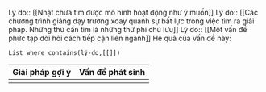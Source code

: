 Lý do:: [[Nhật chưa tìm được mô hình hoạt động như ý muốn]]
Lý do:: [[Các chương trình giảng dạy trường xoay quanh sự bất lực trong việc tìm ra giải pháp. Những thứ cần tìm là những thứ phi chủ lưu]]
Lý do:: [[Một vấn đề phức tạp đòi hỏi cách tiếp cận liên ngành]]
Hệ quả của vấn đề này:
```dataview
List where contains(lý-do,[[]])
```

| Giải pháp gợi ý | Vấn đề phát sinh |
| --------------- | ---------------- |
|                 |                  |



